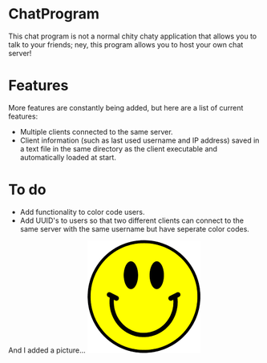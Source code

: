 # ChatProgram
This chat program is not a normal chity chaty application that allows you to talk to your friends; ney, this program allows you to host your own chat server!

# Features
More features are constantly being added, but here are a list of current features:
- Multiple clients connected to the same server.
- Client information (such as last used username and IP address) saved in a text file in the same directory as the client executable and automatically loaded at start.

# To do
- Add functionality to color code users.
- Add UUID's to users so that two different clients can connect to the same server with the same username but have seperate color codes.

And I added a picture...
<img src="smiley.png"/>